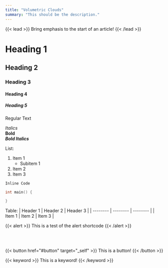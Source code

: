 ```yaml
---
title: "Volumetric Clouds"
summary: "This should be the description."
---
```

{{< lead >}} Bring emphasis to the start of an article! {{< /lead >}}
# Heading 1
## Heading 2
### Heading 3
#### Heading 4
##### Heading 5
Regular Text

*Italics*  
**Bold**  
***Bold Italics***

List:
1. Item 1
   * Subitem 1
2. Item 2
3. Item 3

`Inline Code`

```C++
int main() {

}
```

Table:
| Header 1 | Header 2 | Header 3 |
| -------- | -------- | -------- |
| Item 1   | Item 2   | Item 3   |

{{< alert >}}
This is a test of the alert shortcode
{{< /alert >}}

<br>
<br>

{{< button href="#button" target="_self" >}}
This is a button!
{{< /button >}}
   
{{< keyword >}} This is a keyword! {{< /keyword >}}
